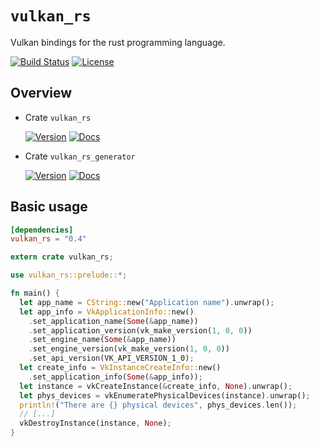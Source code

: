 # `vulkan_rs`

Vulkan bindings for the rust programming language.

[![Build Status](https://travis-ci.org/HellButcher/vulkan-rs.svg?branch=master)](https://travis-ci.org/HellButcher/vulkan-rs)
[![License](https://img.shields.io/badge/License-BSD%202--Clause-orange.svg)](LICENSE)

## Overview

* Crate `vulkan_rs`

  [![Version](https://img.shields.io/crates/v/vulkan_rs.svg)](https://crates.io/crates/vulkan_rs)
  [![Docs](https://docs.rs/vulkan_rs/badge.svg)](https://docs.rs/vulkan_rs)

* Crate `vulkan_rs_generator`

  [![Version](https://img.shields.io/crates/v/vulkan_rs_generator.svg)](https://crates.io/crates/vulkan_rs_generator)
  [![Docs](https://docs.rs/vulkan_rs_generator/badge.svg)](https://docs.rs/vulkan_rs_generator)


## Basic usage

```toml
[dependencies]
vulkan_rs = "0.4"
```

```rust
extern crate vulkan_rs;

use vulkan_rs::prelude::*;

fn main() {
  let app_name = CString::new("Application name").unwrap();
  let app_info = VkApplicationInfo::new()
    .set_application_name(Some(&app_name))
    .set_application_version(vk_make_version(1, 0, 0))
    .set_engine_name(Some(&app_name))
    .set_engine_version(vk_make_version(1, 0, 0))
    .set_api_version(VK_API_VERSION_1_0);
  let create_info = VkInstanceCreateInfo::new()
    .set_application_info(Some(&app_info));
  let instance = vkCreateInstance(&create_info, None).unwrap();
  let phys_devices = vkEnumeratePhysicalDevices(instance).unwrap();
  println!("There are {} physical devices", phys_devices.len());
  // [...]
  vkDestroyInstance(instance, None);
}
```

